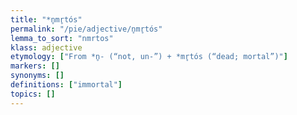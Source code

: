 ```yaml
---
title: "*n̥mr̥tós"
permalink: "/pie/adjective/n̥mr̥tós"
lemma_to_sort: "nmrtos"
klass: adjective
etymology: ["From *n̥- (“not, un-”) +‎ *mr̥tós (“dead; mortal”)"]
markers: []
synonyms: []
definitions: ["immortal"]
topics: []
---
```

